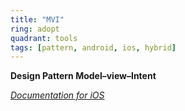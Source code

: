 ```yaml
---
title: "MVI"
ring: adopt
quadrant: tools
tags: [pattern, android, ios, hybrid]
---
```


<p><b>Design Pattern Model–view–Intent</b></p>
<em><a href="https://broken-bytes.medium.com/using-the-mvi-pattern-in-swift-ios-app-development-72d7881d0dc2">Documentation for iOS</a></em>

